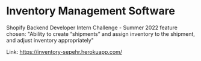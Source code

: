 # Inventory Management Software
Shopify Backend Developer Intern Challenge - Summer 2022
feature chosen: "Ability to create “shipments” and assign inventory to the shipment, and adjust inventory appropriately"

Link: https://inventory-sepehr.herokuapp.com/